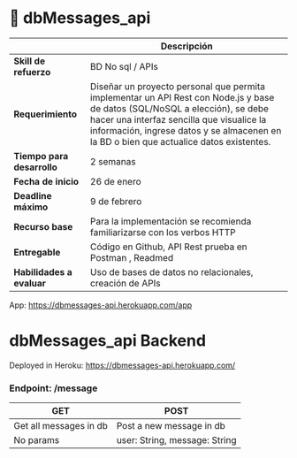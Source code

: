 # 💾 dbMessages_api

|    | Descripción  |
| ------------- | ------------- |
| **Skill de refuerzo**  | BD No sql / APIs  |
| **Requerimiento**  | Diseñar un proyecto personal que permita implementar un API Rest con Node.js y base de datos (SQL/NoSQL a elección), se debe hacer una interfaz sencilla que visualice la información, ingrese datos y se almacenen en la BD o bien que actualice datos existentes.|
| **Tiempo para desarrollo**  | 2 semanas  |
| **Fecha de inicio** | 26 de enero  |
| **Deadline máximo**  |  9 de febrero |
| **Recurso base**  | Para la implementación se recomienda familiarizarse con los verbos HTTP  |
| **Entregable**  | Código en Github, API Rest prueba en Postman , Readmed |
| **Habilidades a evaluar**  | Uso de bases de datos no relacionales, creación de APIs |

App: https://dbmessages-api.herokuapp.com/app

# dbMessages_api Backend
Deployed in Heroku: https://dbmessages-api.herokuapp.com/

### Endpoint: /message

| GET  | POST |
| ------------- | ------------- |
| Get all messages in db  |  Post a new message in db |
| No params  | user: String, message: String |
